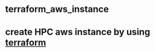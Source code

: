 # terraform_aws_instance

# create HPC aws instance by using [terraform](https://registry.terraform.io/providers/hashicorp/aws/latest/docs)

